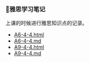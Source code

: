 ### :sunflower:雅思学习笔记

上课的时候进行雅思知识点的记录。

- [A6-4-4.html](./A6-4-4.html)
- [A6-4-4.md](./A6-4-4.md)
- [A9-4-4.html](./A9-4-4.html)
- [A9-4-4.md](./A9-4-4.md)

  
